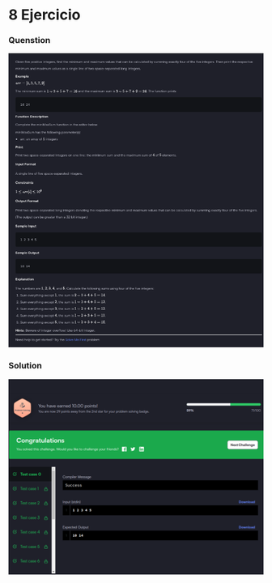 # 8 Ejercicio

### Quenstion
![imagen pegada](img1.png)

### Solution
![imagen pegada (2)](img2.png)